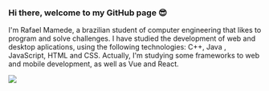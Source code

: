 ### Hi there, welcome to my GitHub page 😎

I'm Rafael Mamede, a brazilian student of computer engineering that likes to program and solve challenges. I have studied the development of web and desktop aplications, using the following technologies: C++, Java , JavaScript, HTML and CSS. Actually, I'm studying some frameworks to web and mobile development, as well as Vue and React.

<a href="https://www.linkedin.com/in/r-mamede/" target="_blank"> <img src="https://img.shields.io/badge/LinkedIn-Rafael%20Mamede-blue?style=social&logo=linkedin" />
</a>

<!--
**faelmamede/faelmamede** is a ✨ _special_ ✨ repository because its `README.md` (this file) appears on your GitHub profile.

Here are some ideas to get you started:

- 🔭 I’m currently working on ...
- 🌱 I’m currently learning ...
- 👯 I’m looking to collaborate on ...
- 🤔 I’m looking for help with ...
- 💬 Ask me about ...
- 📫 How to reach me: ...
- 😄 Pronouns: ...
- ⚡ Fun fact: ...
-->
